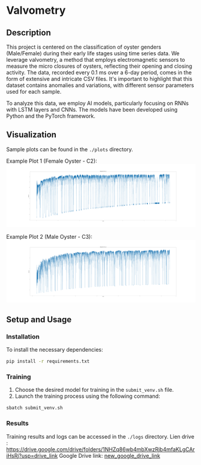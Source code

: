 
# Valvometry

## Description
This project is centered on the classification of oyster genders (Male/Female) during their early life stages using time series data. We leverage valvometry, a method that employs electromagnetic sensors to measure the micro closures of oysters, reflecting their opening and closing activity. The data, recorded every 0.1 ms over a 6-day period, comes in the form of extensive and intricate CSV files. It's important to highlight that this dataset contains anomalies and variations, with different sensor parameters used for each sample.

To analyze this data, we employ AI models, particularly focusing on RNNs with LSTM layers and CNNs. The models have been developed using Python and the PyTorch framework.



## Visualization
Sample plots can be found in the `./plots` directory.

Example Plot 1 (Female Oyster - C2):
![Female Oyster - C2](./Plots/plots/A_1_1.png)

Example Plot 2 (Male Oyster - C3):
![Male Oyster - C3](./Plots/plots/A_2_0.png)

## Setup and Usage

### Installation
To install the necessary dependencies:
```bash
pip install -r requirements.txt
```

### Training
1. Choose the desired model for training in the `submit_venv.sh` file.
2. Launch the training process using the following command:
```bash
sbatch submit_venv.sh
```

### Results
Training results and logs can be accessed in the `./logs` directory.
Lien drive : https://drive.google.com/drive/folders/1NHZq86wb4mbXwzRjb4mfaKLgCAriHsRj?usp=drive_link
Google Drive link: [new_google_drive_link](https://drive.google.com/drive/folders/1NHZq86wb4mbXwzRjb4mfaKLgCAriHsRj?usp=drive_link)

